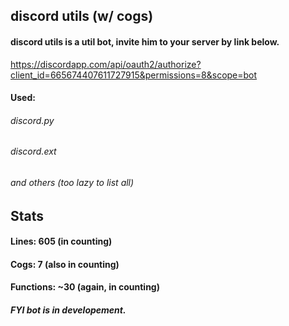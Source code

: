 ## discord utils (w/ cogs)

#### discord utils is a util bot, invite him to your server by link below.
https://discordapp.com/api/oauth2/authorize?client_id=665674407611727915&permissions=8&scope=bot

#### Used:
###### discord.py<br/>
###### discord.ext<br/>
###### and others (too lazy to list all)


## Stats

#### Lines: 605 (in counting)
#### Cogs: 7 (also in counting)
#### Functions: ~30 (again, in counting)

##### FYI bot is in developement.
